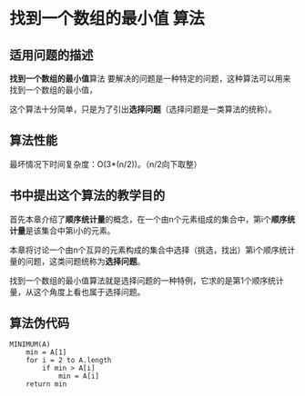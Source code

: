 找到一个数组的最小值 算法
=================

适用问题的描述
----------------

**找到一个数组的最小值**算法 要解决的问题是一种特定的问题，这种算法可以用来找到一个数组的最小值，

这个算法十分简单，只是为了引出**选择问题**（选择问题是一类算法的统称）。

算法性能
---------

最坏情况下时间复杂度：O(3*(n/2))。（n/2向下取整）

书中提出这个算法的教学目的
-----------------------------

首先本章介绍了**顺序统计量**的概念，在一个由n个元素组成的集合中，第i个**顺序统计量**是该集合中第i小的元素。

本章将讨论一个由n个互异的元素构成的集合中选择（挑选，找出）第i个顺序统计量的问题，这类问题统称为**选择问题**。

找到一个数组的最小值算法就是选择问题的一种特例，它求的是第1个顺序统计量，从这个角度上看也属于选择问题。

算法伪代码
-----------

```
MINIMUM(A)
	min = A[1]
	for i = 2 to A.length
		if min > A[i]
			min = A[i]
	return min
```